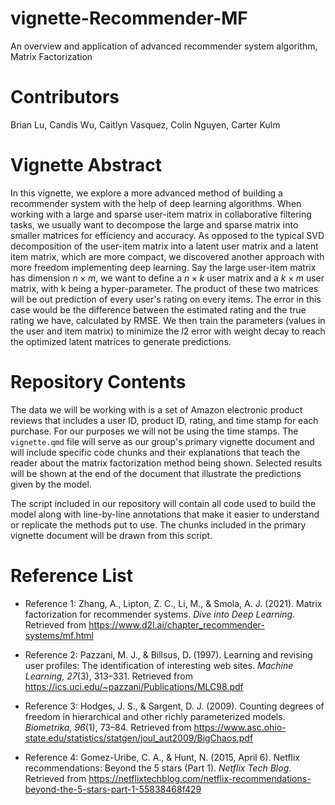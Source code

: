 # vignette-Recommender-MF

An overview and application of advanced recommender system algorithm, Matrix Factorization

# Contributors

Brian Lu, Candis Wu, Caitlyn Vasquez, Colin Nguyen, Carter Kulm


# Vignette Abstract

In this vignette, we explore a more advanced method of building a recommender system with the help of deep learning algorithms. When working with a large and sparse user-item matrix in collaborative filtering tasks, we usually want to decompose the large and sparse matrix into smaller matrices for efficiency and accuracy. As opposed to the typical SVD decomposition of the user-item matrix into a latent user matrix and a latent item matrix, which are more compact, we discovered another approach with more freedom implementing deep learning. Say the large user-item matrix has dimension $n \times m$, we want to define a $n \times k$ user matrix and a $k \times m$ user matrix, with k being a hyper-parameter. The product of these two matrices will be out prediction of every user's rating on every items. The error in this case would be the difference between the estimated rating and the true rating we have, calculated by RMSE. We then train the parameters (values in the user and item matrix) to minimize the $l2$ error with weight decay to reach the optimized latent matrices to generate predictions.


# Repository Contents

The data we will be working with is a set of Amazon electronic product reviews that includes a user ID, product ID, rating, and time stamp for each purchase. For our purposes we will not be using the time stamps. 
The `vignette.qmd` file will serve as our group's primary vignette document and will include specific code chunks and their explanations that teach the reader about the matrix factorization method being shown. Selected results will be shown at the end of the document that illustrate the predictions given by the model. 

The script included in our repository will contain all code used to build the model along with line-by-line annotations that make it easier to understand or replicate the methods put to use. The chunks included in the primary vignette document will be drawn from this script.


# Reference List

 - Reference 1: Zhang, A., Lipton, Z. C., Li, M., & Smola, A. J. (2021). Matrix factorization for recommender systems. *Dive into Deep Learning*. Retrieved from https://www.d2l.ai/chapter_recommender-systems/mf.html

 - Reference 2: Pazzani, M. J., & Billsus, D. (1997). Learning and revising user profiles: The identification of interesting web sites. *Machine Learning, 27*(3), 313–331. Retrieved from https://ics.uci.edu/~pazzani/Publications/MLC98.pdf
 
 - Reference 3: Hodges, J. S., & Sargent, D. J. (2009). Counting degrees of freedom in hierarchical and other richly parameterized models. *Biometrika, 96*(1), 73–84. Retrieved from https://www.asc.ohio-state.edu/statistics/statgen/joul_aut2009/BigChaos.pdf
 
 - Reference 4: Gomez-Uribe, C. A., & Hunt, N. (2015, April 6). Netflix recommendations: Beyond the 5 stars (Part 1). *Netflix Tech Blog*. Retrieved from https://netflixtechblog.com/netflix-recommendations-beyond-the-5-stars-part-1-55838468f429